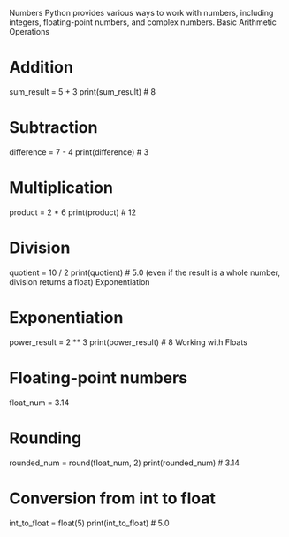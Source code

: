 Numbers
Python provides various ways to work with numbers, including integers, floating-point numbers, and complex numbers.
Basic Arithmetic Operations
# Addition
sum_result = 5 + 3
print(sum_result)  # 8

# Subtraction
difference = 7 - 4
print(difference)  # 3

# Multiplication
product = 2 * 6
print(product)     # 12

# Division
quotient = 10 / 2
print(quotient)    # 5.0 (even if the result is a whole number, division returns a float)
Exponentiation
# Exponentiation
power_result = 2 ** 3
print(power_result)  # 8
Working with Floats
# Floating-point numbers
float_num = 3.14

# Rounding
rounded_num = round(float_num, 2)
print(rounded_num)  # 3.14

# Conversion from int to float
int_to_float = float(5)
print(int_to_float)  # 5.0